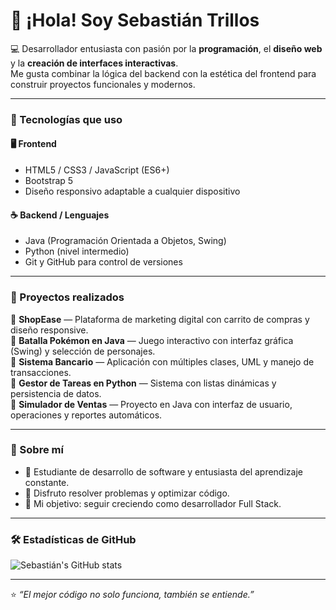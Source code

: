 # 👋 ¡Hola! Soy Sebastián Trillos

💻 Desarrollador entusiasta con pasión por la **programación**, el **diseño web** y la **creación de interfaces interactivas**.  
Me gusta combinar la lógica del backend con la estética del frontend para construir proyectos funcionales y modernos.

---

### 🚀 Tecnologías que uso

#### 🖥️ Frontend
- HTML5 / CSS3 / JavaScript (ES6+)
- Bootstrap 5
- Diseño responsivo adaptable a cualquier dispositivo

#### ☕ Backend / Lenguajes
- Java (Programación Orientada a Objetos, Swing)
- Python (nivel intermedio)
- Git y GitHub para control de versiones

---

### 🌟 Proyectos realizados

🔹 **ShopEase** — Plataforma de marketing digital con carrito de compras y diseño responsive.  
🔹 **Batalla Pokémon en Java** — Juego interactivo con interfaz gráfica (Swing) y selección de personajes.  
🔹 **Sistema Bancario** — Aplicación con múltiples clases, UML y manejo de transacciones.  
🔹 **Gestor de Tareas en Python** — Sistema con listas dinámicas y persistencia de datos.  
🔹 **Simulador de Ventas** — Proyecto en Java con interfaz de usuario, operaciones y reportes automáticos.  

---

### 🧠 Sobre mí
- 📘 Estudiante de desarrollo de software y entusiasta del aprendizaje constante.  
- 🧩 Disfruto resolver problemas y optimizar código.  
- 🎯 Mi objetivo: seguir creciendo como desarrollador Full Stack.  

---

### 🛠️ Estadísticas de GitHub
![Sebastián's GitHub stats](https://github-readme-stats.vercel.app/api?username=tuusuario&show_icons=true&theme=tokyonight)

---

⭐ *“El mejor código no solo funciona, también se entiende.”*
